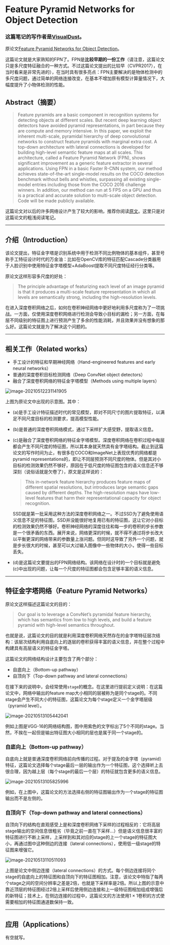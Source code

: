 # Feature Pyramid Networks for Object Detection

### 这篇笔记的写作者是[VisualDust](https://github.com/visualDust)。

原论文[Feature Pyramid Networks for Object Detection](https://arxiv.org/abs/1612.03144)。

这篇论文就是大家熟知的FPN了。FPN是**比较早期的一份工作**（请注意，这篇论文只是多尺度特征融合的一种方式。不过这篇论文提出的比较早（CVPR2017），在当时看来是非常先进的），在当时具有很多亮点：FPN主要解决的是物体检测中的多尺度问题，通过简单的网络连接改变，在基本不增加原有模型计算量情况下，大幅度提升了小物体检测的性能。

## Abstract（摘要）

> Feature pyramids are a basic component in recognition systems for detecting objects at different scales. But recent deep learning object detectors have avoided pyramid representations, in part because they are compute and memory intensive. In this paper, we exploit the inherent multi-scale, pyramidal hierarchy of deep convolutional networks to construct feature pyramids with marginal extra cost. A top-down architecture with lateral connections is developed for building high-level semantic feature maps at all scales. This architecture, called a Feature Pyramid Network (FPN), shows significant improvement as a generic feature extractor in several applications. Using FPN in a basic Faster R-CNN system, our method achieves state-of-the-art single-model results on the COCO detection benchmark without bells and whistles, surpassing all existing single-model entries including those from the COCO 2016 challenge winners. In addition, our method can run at 5 FPS on a GPU and thus is a practical and accurate solution to multi-scale object detection. Code will be made publicly available.

这篇论文对以后的许多网络设计产生了较大的影响，推荐你阅读[原文](https://arxiv.org/abs/1612.03144)。这里只是对这篇论文的粗浅阅读笔记。

---

## 介绍（Introduction）

该论文提出，特征金字塔是识别系统中用于检测不同比例物体的基本组件，甚至号称手工特征设计时代的万金油：比如在OpenCV库的特征匹配Cascade分类器用于人脸识别中使用特征金字塔模型+AdaBoost提取不同尺度特征经行分类等。

原论文这样形容多尺度的好处：

> The principle advantage of featurizing each level of an image pyramid is that it produces a multi-scale feature representation in which all levels are semantically strong, including the high-resolution levels.

在进入深度卷积网络之后，如何在卷积神经网络中更好地利用多尺度称为了一项挑战。一方面，仅使用深度卷积网络进行检测会导致小目标的漏检；另一方面，在每层不同级别的特征图上进行预测产生了多余的性能消耗，并且效果并没有想象的那么好。这篇论文就是为了解决这个问题的。

---

## 相关工作（Related works）

- 手工设计的特征和早期神经网络（Hand-engineered features and early neural networks）
- 普通的深度卷积目标检测网络（Deep ConvNet object detectors）
- 融合了深度卷积网络的特征金字塔模型（Methods using multiple layers）

![image-20210512231141905](./src/Feature-Pyramid-Networks-for-Object-Detection/image-20210512231141905.png)

上图为原论文中出现的示意图。其中：

- (a)是手工设计特征描述时代的常见模型，即对不同尺寸的图片提取特征，以满足不同尺度目标的检测要求，提高模型性能。

- (b)是普通的深度卷积网络模式，通过下采样扩大感受野，提取语义信息。

- (c)是融合了深度卷积网络的特征金字塔模型。深度卷积网络在卷积过程中每层都会产生不同尺度的特征图，所以其本身就天然具有金字塔结构。截止到这篇论文的写作时间为止，有很多在COCO和ImageNet上表现优秀的网络都是pyramid representations的，即让不同层预测不同尺度的物体。但是其对小目标的检测效果仍然不够好，原因在于低尺度的特征图包含的语义信息还不够深刻（说俗话就是欠卷了），原文是这样说的：

  > This in-network feature hierarchy produces feature maps of different spatial resolutions, but introduces large semantic gaps caused by different depths. The high-resolution maps have low-level features that harm their representational capacity for object recognition.

  SSD就是第一批采用这种方法的深度卷积网络之一。不过SSD为了避免使用语义信息不足的特征图，SSD并没能很好地复用已有的特征图，这让它对小目标的检测效果仍然不够好。卷积神经网络的深度往往和每一步的卷积的步长参数是一个很矛盾的东西。展开来说，网络更深的时候，就不得不通过将步长改大以平衡更深的网络带来的参数量上涨问题。但同时这导致了另外一个问题，就是步长很大的时候，甚至可以大过输入图像中一些物体的大小，使得一些目标丢失。

- (d)是这篇论文要提出的FPN网络结构。该网络在设计时的一个目标就是避免(c)中出现的问题，让每一个尺度的特征图都会包含足够丰富的语义信息。

---

## 特征金字塔网络（Feature Pyramid Networks）

原论文这样描述这篇论文的目的：

> Our goal is to leverage a ConvNet’s pyramidal feature hierarchy, which has semantics from low to high levels, and build a feature pyramid with high-level semantics throughout.

也就是说，这篇论文的目的就是利用深度卷积网络天然存在的金字塔特征层次结构：该层次结构利用自底向上的逐层的卷积获得丰富的语义信息，并在整个过程中构建具有高层语义的特征金字塔。

这篇论文的网络结构设计主要包含了两个部分：

- 自底向上（Bottom-up pathway）
- 自顶向下（Top-down pathway and lateral connections）

在接下来的说明中，会经常使用`stage`的概念。在这里进行提前定义说明：在这篇论文中，网络中输出的feature map大小相同的层被称为是同个stage的。不同stage会产生不同大小的特征图，这篇论文为每个stage定义一个金字塔层级（pyramid level）。

![image-20210513105442041](./src/Feature-Pyramid-Networks-for-Object-Detection/image-20210513105442041.png)

例如上图是VGG-16的网络结构图，图中用紫色的文字标出了5个不同的stage。当然，不挨在一起但是输出特征图大小相同的层也是属于同一个stage的。

### 自底向上（Bottom-up pathway）

自底向上就是普通深度卷积网络前向传播的过程。对于提及的金字塔（pyramid）特征，这篇论文选择每个stage最后一层的输出作为一个特征图，这个选择听上去很合理，因为越上层（每个stage的最后一个层）的特征就包含更多的语义信息。

![image-20210513105825996](./src/Feature-Pyramid-Networks-for-Object-Detection/image-20210513105825996.png)

例如，在上图中，这篇论文的方法选择右侧的特征图输出作为一个stage的特征图输出而不是左侧的。

### 自顶向下（Top-down pathway and lateral connections）

自顶向下的结构在直观感受上是和深度卷积网络下采样的过程相反的：它将高层stage输出的空间信息很粗劣（毕竟之前一直在下采样...）但是语义信息很丰富的特征图进行不断上采样，上采样到和其对应的stage的上一个stage的特征图大小，再通过图中这种侧边的连接（lateral connections），使用低一级stage的特征图来增强它。

![image-20210513110511093](./src/Feature-Pyramid-Networks-for-Object-Detection/image-20210513110511093.png)

上图是论文中侧边连接（lateral connections）的方式。每个侧边连接将同个stage的自底向上的特征图和自顶向下的特征图相加。注意，该论文中特指了每两个stage之间的空间分辨率之差是2倍，也就是下采样率是2倍。所以上图的示意中靠近顶层的特征图经过2倍上采样后使用侧边连接和上一级特征图相加组成增强后的新特征；技术上，在侧边连接的过程中，这篇论文的方法使用$1\times 1$卷积的方式使需要相加的特征图通道数保持一致。

---

## 应用（Applications）

有空就写。

